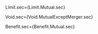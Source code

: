 Limit.sec={Limit.Mutual.sec}

Void.sec={Void.MutualExceptMerger.sec}

Benefit.sec={Benefit.Mutual.sec}
